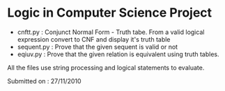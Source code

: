 Logic in Computer Science Project
==================================

+ cnftt.py   : Conjunct Normal Form - Truth tabe. From a valid logical expression convert to CNF and display it's truth table
+ sequent.py 	: Prove that the given sequent is valid or not
+ eqiuv.py 	: Prove that the given relation is equivalent using truth tables.

All the files use string processing and logical statements to evaluate.

Submitted on : 27/11/2010
